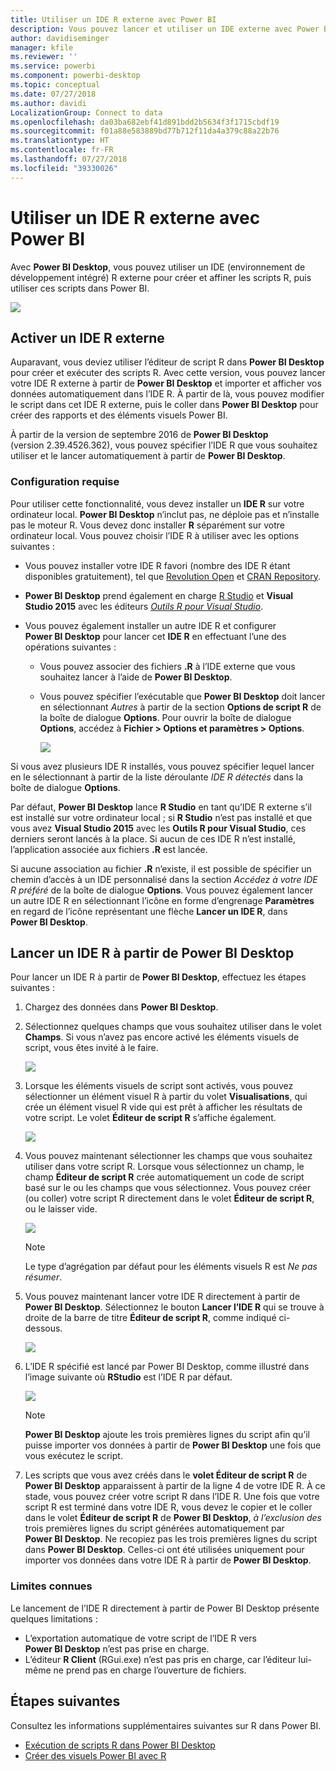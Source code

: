 ```yaml
---
title: Utiliser un IDE R externe avec Power BI
description: Vous pouvez lancer et utiliser un IDE externe avec Power BI.
author: davidiseminger
manager: kfile
ms.reviewer: ''
ms.service: powerbi
ms.component: powerbi-desktop
ms.topic: conceptual
ms.date: 07/27/2018
ms.author: davidi
LocalizationGroup: Connect to data
ms.openlocfilehash: da03ba682ebf41d891bdd2b5634f3f1715cbdf19
ms.sourcegitcommit: f01a88e583889bd77b712f11da4a379c88a22b76
ms.translationtype: HT
ms.contentlocale: fr-FR
ms.lasthandoff: 07/27/2018
ms.locfileid: "39330026"
---
```

# <a name="use-an-external-r-ide-with-power-bi"></a>Utiliser un IDE R externe avec Power BI
Avec **Power BI Desktop**, vous pouvez utiliser un IDE (environnement de développement intégré) R externe pour créer et affiner les scripts R, puis utiliser ces scripts dans Power BI.

![](media/desktop-r-ide/r-ide_1a.png)

## <a name="enable-an-external-r-ide"></a>Activer un IDE R externe
Auparavant, vous deviez utiliser l’éditeur de script R dans **Power BI Desktop** pour créer et exécuter des scripts R. Avec cette version, vous pouvez lancer votre IDE R externe à partir de **Power BI Desktop** et importer et afficher vos données automatiquement dans l’IDE R. À partir de là, vous pouvez modifier le script dans cet IDE R externe, puis le coller dans **Power BI Desktop** pour créer des rapports et des éléments visuels Power BI.

À partir de la version de septembre 2016 de **Power BI Desktop** (version 2.39.4526.362), vous pouvez spécifier l’IDE R que vous souhaitez utiliser et le lancer automatiquement à partir de **Power BI Desktop**.

### <a name="requirements"></a>Configuration requise
Pour utiliser cette fonctionnalité, vous devez installer un **IDE R** sur votre ordinateur local. **Power BI Desktop** n’inclut pas, ne déploie pas et n’installe pas le moteur R. Vous devez donc installer **R** séparément sur votre ordinateur local. Vous pouvez choisir l’IDE R à utiliser avec les options suivantes :

* Vous pouvez installer votre IDE R favori (nombre des IDE R étant disponibles gratuitement), tel que [Revolution Open](https://mran.revolutionanalytics.com/download/) et [CRAN Repository](https://cran.r-project.org/bin/windows/base/).
* **Power BI Desktop** prend également en charge [R Studio](https://www.rstudio.com/) et **Visual Studio 2015** avec les éditeurs [*Outils R pour Visual Studio*](https://beta.visualstudio.com/vs/rtvs/).
* Vous pouvez également installer un autre IDE R et configurer **Power BI Desktop** pour lancer cet **IDE R** en effectuant l’une des opérations suivantes :
  
  * Vous pouvez associer des fichiers **.R** à l’IDE externe que vous souhaitez lancer à l’aide de **Power BI Desktop**.
  * Vous pouvez spécifier l’exécutable que **Power BI Desktop** doit lancer en sélectionnant *Autres* à partir de la section **Options de script R** de la boîte de dialogue **Options**. Pour ouvrir la boîte de dialogue **Options**, accédez à **Fichier > Options et paramètres > Options**.
    
    ![](media/desktop-r-ide/r-ide_1b.png)

Si vous avez plusieurs IDE R installés, vous pouvez spécifier lequel lancer en le sélectionnant à partir de la liste déroulante *IDE R détectés* dans la boîte de dialogue **Options**.

Par défaut, **Power BI Desktop** lance **R Studio** en tant qu’IDE R externe s’il est installé sur votre ordinateur local ; si **R Studio** n’est pas installé et que vous avez **Visual Studio 2015** avec les **Outils R pour Visual Studio**, ces derniers seront lancés à la place. Si aucun de ces IDE R n’est installé, l’application associée aux fichiers **.R** est lancée.

Si aucune association au fichier **.R** n’existe, il est possible de spécifier un chemin d’accès à un IDE personnalisé dans la section *Accédez à votre IDE R préféré* de la boîte de dialogue **Options**. Vous pouvez également lancer un autre IDE R en sélectionnant l’icône en forme d’engrenage **Paramètres** en regard de l’icône représentant une flèche **Lancer un IDE R**, dans **Power BI Desktop**.

## <a name="launch-an-r-ide-from-power-bi-desktop"></a>Lancer un IDE R à partir de Power BI Desktop
Pour lancer un IDE R à partir de **Power BI Desktop**, effectuez les étapes suivantes :

1. Chargez des données dans **Power BI Desktop**.
2. Sélectionnez quelques champs que vous souhaitez utiliser dans le volet **Champs**. Si vous n’avez pas encore activé les éléments visuels de script, vous êtes invité à le faire.
   
   ![](media/desktop-r-ide/r-ide_3.png)
3. Lorsque les éléments visuels de script sont activés, vous pouvez sélectionner un élément visuel R à partir du volet **Visualisations**, qui crée un élément visuel R vide qui est prêt à afficher les résultats de votre script. Le volet **Éditeur de script R** s’affiche également.
   
   ![](media/desktop-r-ide/r-ide_4.png)
4. Vous pouvez maintenant sélectionner les champs que vous souhaitez utiliser dans votre script R. Lorsque vous sélectionnez un champ, le champ **Éditeur de script R** crée automatiquement un code de script basé sur le ou les champs que vous sélectionnez. Vous pouvez créer (ou coller) votre script R directement dans le volet **Éditeur de script R**, ou le laisser vide.
   
   ![](media/desktop-r-ide/r-ide_5.png)
   
   > [!NOTE]
   > Le type d’agrégation par défaut pour les éléments visuels R est *Ne pas résumer*.
   > 
   > 
5. Vous pouvez maintenant lancer votre IDE R directement à partir de **Power BI Desktop**. Sélectionnez le bouton **Lancer l’IDE R** qui se trouve à droite de la barre de titre **Éditeur de script R**, comme indiqué ci-dessous.
   
   ![](media/desktop-r-ide/r-ide_6.png)
6. L’IDE R spécifié est lancé par Power BI Desktop, comme illustré dans l’image suivante où **RStudio** est l’IDE R par défaut.
   
   ![](media/desktop-r-ide/r-ide_7.png)
   
   > [!NOTE]
   > **Power BI Desktop** ajoute les trois premières lignes du script afin qu’il puisse importer vos données à partir de **Power BI Desktop** une fois que vous exécutez le script.
   > 
   > 
7. Les scripts que vous avez créés dans le **volet Éditeur de script R** de **Power BI Desktop** apparaissent à partir de la ligne 4 de votre IDE R. À ce stade, vous pouvez créer votre script R dans l’IDE R. Une fois que votre script R est terminé dans votre IDE R, vous devez le copier et le coller dans le volet **Éditeur de script R** de **Power BI Desktop**, *à l’exclusion des* trois premières lignes du script générées automatiquement par **Power BI Desktop**. Ne recopiez pas les trois premières lignes du script dans **Power BI Desktop**. Celles-ci ont été utilisées uniquement pour importer vos données dans votre IDE R à partir de **Power BI Desktop**.

### <a name="known-limitations"></a>Limites connues
Le lancement de l’IDE R directement à partir de Power BI Desktop présente quelques limitations :

* L’exportation automatique de votre script de l’IDE R vers **Power BI Desktop** n’est pas prise en charge.
* L’éditeur **R Client** (RGui.exe) n’est pas pris en charge, car l’éditeur lui-même ne prend pas en charge l’ouverture de fichiers.

## <a name="next-steps"></a>Étapes suivantes
Consultez les informations supplémentaires suivantes sur R dans Power BI.

* [Exécution de scripts R dans Power BI Desktop](desktop-r-scripts.md)
* [Créer des visuels Power BI avec R](desktop-r-visuals.md)

